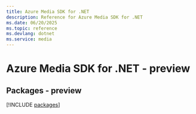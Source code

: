 ```yaml
---
title: Azure Media SDK for .NET
description: Reference for Azure Media SDK for .NET
ms.date: 06/20/2025
ms.topic: reference
ms.devlang: dotnet
ms.service: media
---
```

# Azure Media SDK for .NET - preview
## Packages - preview
[!INCLUDE [packages](media-index.md)]